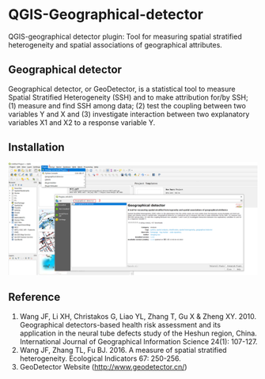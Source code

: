 # QGIS-Geographical-detector

QGIS-geographical detector plugin: Tool for measuring spatial stratified heterogeneity and spatial associations of geographical attributes.


## Geographical detector
Geographical detector, or GeoDetector, is a statistical tool to measure Spatial Stratified Heterogeneity (SSH) and to make attribution for/by SSH; 
(1) measure and find SSH among data;
(2) test the coupling between two variables Y and X and 
(3) investigate interaction between two explanatory variables X1 and X2 to a response variable Y.
## Installation

![Menus and procedure for one-time activation of the Geographical detector plugin within QGIS](image/Snipaste_2022-04-01_12-18-20.png)

## Reference
1. Wang JF, Li XH, Christakos G, Liao YL, Zhang T, Gu X & Zheng XY. 2010. Geographical detectors-based health risk assessment and its application in the neural tube defects study of the Heshun region, China. International Journal of Geographical Information Science 24(1): 107-127.
2. Wang JF, Zhang TL, Fu BJ. 2016. A measure of spatial stratified heterogeneity. Ecological Indicators 67: 250-256.
3. GeoDetector Website (http://www.geodetector.cn/)


